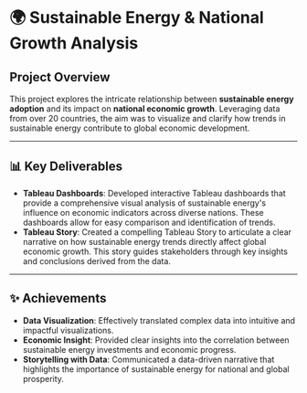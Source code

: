 # 🌍 Sustainable Energy & National Growth Analysis

## Project Overview

This project explores the intricate relationship between **sustainable energy adoption** and its impact on **national economic growth**. Leveraging data from over 20 countries, the aim was to visualize and clarify how trends in sustainable energy contribute to global economic development.

---

## 📊 Key Deliverables

* **Tableau Dashboards**: Developed interactive Tableau dashboards that provide a comprehensive visual analysis of sustainable energy's influence on economic indicators across diverse nations. These dashboards allow for easy comparison and identification of trends.
* **Tableau Story**: Created a compelling Tableau Story to articulate a clear narrative on how sustainable energy trends directly affect global economic growth. This story guides stakeholders through key insights and conclusions derived from the data.

---

## ✨ Achievements

* **Data Visualization**: Effectively translated complex data into intuitive and impactful visualizations.
* **Economic Insight**: Provided clear insights into the correlation between sustainable energy investments and economic progress.
* **Storytelling with Data**: Communicated a data-driven narrative that highlights the importance of sustainable energy for national and global prosperity.
